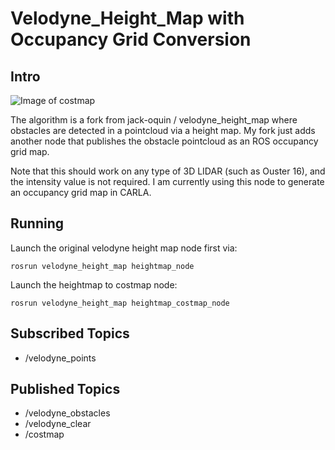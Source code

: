 # Velodyne_Height_Map with Occupancy Grid Conversion

## Intro

![Image of costmap](https://amirdarwesh.com/assets/img/2020-08-19/occupancy_grid_velodyne.png)

The algorithm is a fork from jack-oquin / velodyne_height_map where obstacles are detected in a pointcloud via a height map. My fork just adds another node that publishes the obstacle pointcloud as an ROS occupancy grid map.

Note that this should work on any type of 3D LIDAR (such as Ouster 16), and the intensity value is not required. I am currently using this node to generate an occupancy grid map in CARLA.

## Running 

Launch the original velodyne height map node first via:

`rosrun velodyne_height_map heightmap_node`

Launch the heightmap to costmap node:

`rosrun velodyne_height_map heightmap_costmap_node`

## Subscribed Topics

* /velodyne_points

## Published Topics

* /velodyne_obstacles
* /velodyne_clear
* /costmap
